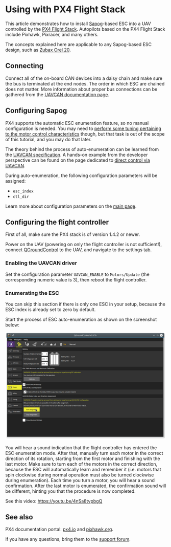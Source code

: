 # Using with PX4 Flight Stack

This article demonstrates how to install [Sapog](/sapog)-based ESC into a UAV controlled by the
[PX4 Flight Stack](http://px4.io).
Autopilots based on the PX4 Flight Stack include Pixhawk, Pixracer, and many others.

The concepts explained here are applicable to any Sapog-based ESC design, such as [Zubax Orel 20](/zubax_orel_20).

## Connecting

Connect all of the on-board CAN devices into a daisy chain and make sure the bus is terminated at the end nodes.
The order in which ESC are chained does not matter.
More information about proper bus connections can be gathered from the [UAVCAN documentation page](/uavcan).

## Configuring Sapog

PX4 supports the automatic ESC enumeration feature, so no manual configuration is needed.
You may need to [perform some tuning pertaining to the motor control characteristics](/sapog/tuning) though,
but that task is out of the scope of this tutorial, and you may do that later.

The theory behind the process of auto-enumeration can be learned from the [UAVCAN specification](http://uavcan.org).
A hands-on example from the developer perspective can be found on the page dedicated to
[direct control via UAVCAN](/sapog/direct_control_via_uavcan).

During auto-enumeration, the following configuration parameters will be assigned:

* `esc_index`
* `ctl_dir`

Learn more about configuration parameters on the [main page](/sapog).

## Configuring the flight controller

First of all, make sure the PX4 stack is of version 1.4.2 or newer.

Power on the UAV (powering on only the flight controller is not sufficient!),
connect [QGroundControl](http://qgroundcontrol.com) to the UAV, and navigate to the settings tab.

### Enabling the UAVCAN driver

Set the configuration parameter `UAVCAN_ENABLE` to `Motors/Update` (the corresponding numeric value is 3),
then reboot the flight controller.

### Enumerating the ESC

You can skip this section if there is only one ESC in your setup,
because the ESC index is already set to zero by default.

Start the process of ESC auto-enumeration as shown on the screenshot below:

<img src="qgroundcontrol_uavcan_esc_enumeration.png" title="QGroundControl - UAVCAN ESC auto-enumeration">

You will hear a sound indication that the flight controller has entered the ESC enumeration mode.
After that, manually turn each motor in the correct direction of its rotation,
starting from the first motor and finishing with the last motor.
Make sure to turn each of the motors in the correct direction,
because the ESC will automatically learn and remember it
(i.e. motors that spin clockwise during normal operation must also be turned clockwise during enumeration).
Each time you turn a motor, you will hear a sound confirmation.
After the last motor is enumerated, the confirmation sound will be different,
hinting you that the procedure is now completed.

See this video: <https://youtu.be/4nSa8tvpbgQ>

## See also

PX4 documentation portal: [px4.io](http://px4.io) and [pixhawk.org](http://pixhawk.org).

If you have any questions, bring them to the [support forum](https://productforums.zubax.com).
